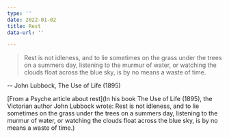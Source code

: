 ```yaml
---
type: ''
date: 2022-01-02
title: Rest
data-url: ''

---
```

> Rest is not idleness, and to lie sometimes on the grass under the trees on a summers day, listening to the murmur of water, or watching the clouds float across the blue sky, is by no means a waste of time.

 -- John Lubbock, The Use of Life (1895)

[From a Psyche article about rest](In his book The Use of Life (1895), the Victorian author John Lubbock wrote:      Rest is not idleness, and to lie sometimes on the grass under the trees on a summers day, listening to the murmur of water, or watching the clouds float across the blue sky, is by no means a waste of time.)
